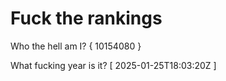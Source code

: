 # Fuck the rankings

Who the hell am I?
{ 10154080 }

What fucking year is it?
[ 2025-01-25T18:03:20Z ]
